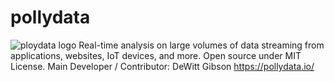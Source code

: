 # pollydata
![ploydata logo](image.jpg)
 Real-time analysis on large volumes of data streaming from applications, websites, IoT devices, and more. Open source under MIT License. 
 Main Developer / Contributor: DeWitt Gibson 
https://pollydata.io/
